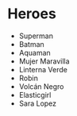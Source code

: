 # Heroes

* Superman
* Batman
* Aquaman
* Mujer Maravilla
* Linterna Verde
* Robin
* Volcán Negro
* Elasticgirl
* Sara Lopez
